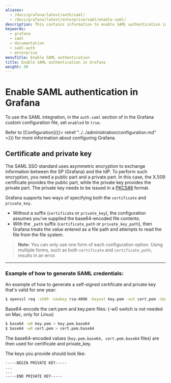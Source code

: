 ```yaml
---
aliases:
  - /docs/grafana/latest/auth/saml/
  - /docs/grafana/latest/enterprise/saml/enable-saml/
description: This contains information to enable SAML authentication in Grafana
keywords:
  - grafana
  - saml
  - documentation
  - saml-auth
  - enterprise
menuTitle: Enable SAML authentication
title: Enable SAML authentication in Grafana
weight: 30
---
```


# Enable SAML authentication in Grafana

To use the SAML integration, in the `auth.saml` section of in the Grafana custom configuration file, set `enabled` to `true`.

Refer to [Configuration]({{< relref "../../administration/configuration.md" >}}) for more information about configuring Grafana.

## Certificate and private key

The SAML SSO standard uses asymmetric encryption to exchange information between the SP (Grafana) and the IdP. To perform such encryption, you need a public part and a private part. In this case, the X.509 certificate provides the public part, while the private key provides the private part. The private key needs to be issued in a [PKCS#8](https://en.wikipedia.org/wiki/PKCS_8) format.

Grafana supports two ways of specifying both the `certificate` and `private_key`.

- Without a suffix (`certificate` or `private_key`), the configuration assumes you've supplied the base64-encoded file contents.
- With the `_path` suffix (`certificate_path` or `private_key_path`), then Grafana treats the value entered as a file path and attempts to read the file from the file system.

> **Note:** You can only use one form of each configuration option. Using multiple forms, such as both `certificate` and `certificate_path`, results in an error.

---

### **Example** of how to generate SAML credentials:

An example of how to generate a self-signed certificate and private key that's valid for one year:

```sh
$ openssl req -x509 -newkey rsa:4096 -keyout key.pem -out cert.pem -days 365 -nodes​
```

Base64-encode the cert.pem and key.pem files:
(-w0 switch is not needed on Mac, only for Linux)

```sh
$ base64 -w0 key.pem > key.pem.base64
$ base64 -w0 cert.pem > cert.pem.base64
```

The base64-encoded values (`key.pem.base64, cert.pem.base64` files) are then used for certificate and private_key.

The keys you provide should look like:

```
-----BEGIN PRIVATE KEY-----
...
...
-----END PRIVATE KEY-----
```
